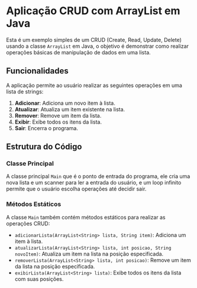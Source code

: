 # Aplicação CRUD com ArrayList em Java

Esta é um exemplo simples de um CRUD (Create, Read, Update, Delete) usando a classe `ArrayList` em Java, o objetivo é demonstrar como realizar operações básicas de manipulação de dados em uma lista.

## Funcionalidades

A aplicação permite ao usuário realizar as seguintes operações em uma lista de strings:

1. **Adicionar**: Adiciona um novo item à lista.
2. **Atualizar**: Atualiza um item existente na lista.
3. **Remover**: Remove um item da lista.
4. **Exibir**: Exibe todos os itens da lista.
5. **Sair**: Encerra o programa.

## Estrutura do Código

### Classe Principal

A classe principal `Main` que é o ponto de entrada do programa, ele cria uma nova lista e um scanner para ler a entrada do usuário, e um loop infinito permite que o usuário escolha operações até decidir sair.

### Métodos Estáticos

A classe `Main` também contém métodos estáticos para realizar as operações CRUD:

- `adicionarLista(ArrayList<String> lista, String item)`: Adiciona um item à lista.
- `atualizarLista(ArrayList<String> lista, int posicao, String novoItem)`: Atualiza um item na lista na posição especificada.
- `removerLista(ArrayList<String> lista, int posicao)`: Remove um item da lista na posição especificada.
- `exibirLista(ArrayList<String> lista)`: Exibe todos os itens da lista com suas posições.